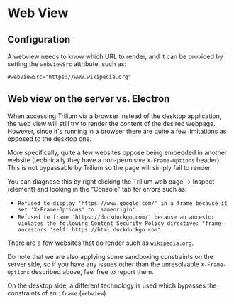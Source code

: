 # Web View
## Configuration

A webview needs to know which URL to render, and it can be provided by setting the `webViewSrc` attribute, such as:

```
#webViewSrc="https://www.wikipedia.org"
```

## Web view on the server vs. Electron

When accessing Trilium via a browser instead of the desktop application, the web view will still try to render the content of the desired webpage. However, since it's running in a browser there are quite a few limitations as opposed to the desktop one.

More specifically, quite a few websites oppose being embedded in another website (technically they have a non-permisive `X-Frame-Options` header). This is not bypassable by Trilium so the page will simply fail to render.

You can diagnose this by right clicking the Trilium web page → Inspect (element) and looking in the “Console” tab for errors such as:

*   `Refused to display 'https://www.google.com/' in a frame because it set 'X-Frame-Options' to 'sameorigin'.`
*   `Refused to frame 'https://duckduckgo.com/' because an ancestor violates the following Content Security Policy directive: "frame-ancestors 'self' https://html.duckduckgo.com".`

There are a few websites that do render such as `wikipedia.org`.

Do note that we are also applying some sandboxing constraints on the server side, so if you have any issues other than the unresolvable `X-Frame-Options` described above, feel free to report them.

On the desktop side, a different technology is used which bypasses the constraints of an `iframe` (`webview`).